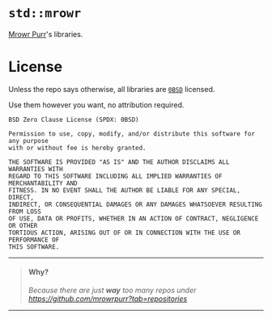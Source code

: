 # `std::mrowr`

[Mrowr Purr](https://github.com/mrowrpurr)'s libraries.

# License

Unless the repo says otherwise, all libraries are [`0BSD`](https://opensource.org/license/0bsd/) licensed.

Use them however you want, no attribution required.

```
BSD Zero Clause License (SPDX: 0BSD)

Permission to use, copy, modify, and/or distribute this software for any purpose
with or without fee is hereby granted.

THE SOFTWARE IS PROVIDED "AS IS" AND THE AUTHOR DISCLAIMS ALL WARRANTIES WITH
REGARD TO THIS SOFTWARE INCLUDING ALL IMPLIED WARRANTIES OF MERCHANTABILITY AND
FITNESS. IN NO EVENT SHALL THE AUTHOR BE LIABLE FOR ANY SPECIAL, DIRECT,
INDIRECT, OR CONSEQUENTIAL DAMAGES OR ANY DAMAGES WHATSOEVER RESULTING FROM LOSS
OF USE, DATA OR PROFITS, WHETHER IN AN ACTION OF CONTRACT, NEGLIGENCE OR OTHER
TORTIOUS ACTION, ARISING OUT OF OR IN CONNECTION WITH THE USE OR PERFORMANCE OF
THIS SOFTWARE.
```

---

> #### Why?
>
> _Because there are just **way** too many repos under https://github.com/mrowrpurr?tab=repositories_

---
